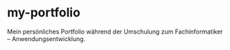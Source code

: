# my-portfolio
Mein persönliches Portfolio während der Umschulung zum Fachinformatiker – Anwendungsentwicklung.
